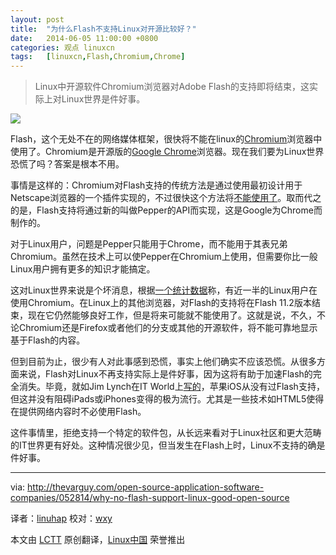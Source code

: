```yaml
---
layout: post
title:	"为什么Flash不支持Linux对开源比较好？"
date:	2014-06-05 11:00:00 +0800 
categories:	观点 linuxcn 
tags:	[linuxcn,Flash,Chromium,Chrome]
---
```




> 
> Linux中开源软件Chromium浏览器对Adobe Flash的支持即将结束，这实际上对Linux世界是件好事。
> 
> 
> 


![](/Asserts/Images//attachment/album/201406/05/090853j7k7wq077dzqtlla.png)


Flash，这个无处不在的网络媒体框架，很快将不能在linux的[Chromium](http://www.chromium.org/)浏览器中使用了。Chromium是开源版的[Google Chrome](https://www.google.com/intl/en-US/chrome/browser/)浏览器。现在我们要为Linux世界恐慌了吗？答案是根本不用。


事情是这样的：Chromium对Flash支持的传统方法是通过使用最初设计用于Netscape浏览器的一个插件实现的，不过很快这个方法将[不能使用了](http://www.techrepublic.com/article/browsers-will-flash-linux-into-the-future-or-drag-it-into-the-past/#.)。取而代之的是，Flash支持将通过新的叫做Pepper的API而实现，这是Google为Chrome而制作的。


对于Linux用户，问题是Pepper只能用于Chrome，而不能用于其表兄弟Chromium。虽然在技术上可以使Pepper在Chromium上使用，但需要你比一般Linux用户拥有更多的知识才能搞定。


这对Linux世界来说是个坏消息，根据[一个统计数据](http://www.techrepublic.com/article/browsers-will-flash-linux-into-the-future-or-drag-it-into-the-past/#.)称，有近一半的Linux用户在使用Chromium。在Linux上的其他浏览器，对Flash的支持将在Flash 11.2版本结束，现在它仍然能够良好工作，但是将来可能就不能使用了。这就是说，不久，不论Chromium还是Firefox或者他们的分支或其他的开源软件，将不能可靠地显示基于Flash的内容。


但到目前为止，很少有人对此事感到恐慌，事实上他们确实不应该恐慌。从很多方面来说，Flash对Linux不再支持实际上是件好事，因为这将有助于加速Flash的完全消失。毕竟，就如Jim Lynch在IT World上[写的](http://www.itworld.com/open-source/420319/adobe-flash-critical-future-linux)，苹果iOS从没有过Flash支持，但这并没有阻碍iPads或iPhones变得的极为流行。尤其是一些技术如HTML5使得在提供网络内容时不必使用Flash。


这件事情里，拒绝支持一个特定的软件包，从长远来看对于Linux社区和更大范畴的IT世界更有好处。这种情况很少见，但当发生在Flash上时，Linux不支持的确是件好事。




---


via: <http://thevarguy.com/open-source-application-software-companies/052814/why-no-flash-support-linux-good-open-source>


译者：[linuhap](https://github.com/linuhap) 校对：[wxy](https://github.com/wxy)


本文由 [LCTT](https://github.com/LCTT/TranslateProject) 原创翻译，[Linux中国](http://linux.cn/) 荣誉推出

